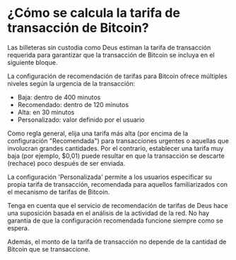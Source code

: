 # ¿Cómo se calcula la tarifa de transacción de Bitcoin?

Las billeteras sin custodia como Deus estiman la tarifa de transacción requerida para garantizar que la transacción de Bitcoin se incluya en el siguiente bloque.

La configuración de recomendación de tarifas para Bitcoin ofrece múltiples niveles según la urgencia de la transacción:

- Baja: dentro de 400 minutos
- Recomendado: dentro de 120 minutos
- Alta: en 30 minutos
- Personalizado: valor definido por el usuario

Como regla general, elija una tarifa más alta (por encima de la configuración "Recomendada") para transacciones urgentes o aquellas que involucran grandes cantidades. Por el contrario, establecer una tarifa muy baja (por ejemplo, $0,01) puede resultar en que la transacción se descarte (rechace) poco después de ser enviada.

La configuración 'Personalizada' permite a los usuarios especificar su propia tarifa de transacción, recomendada para aquellos familiarizados con el mecanismo de tarifas de Bitcoin.

Tenga en cuenta que el servicio de recomendación de tarifas de Deus hace una suposición basada en el análisis de la actividad de la red. No hay garantía de que la configuración recomendada funcione siempre como se espera.

Además, el monto de la tarifa de transacción no depende de la cantidad de Bitcoin que se transaccione.